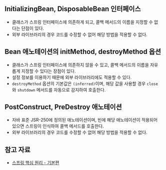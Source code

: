 ## InitializingBean, DisposableBean 인터페이스

- 클래스가 스프링 인터페이스에 의존하게 되고, 콜백 메서드의 이름을 지정할 수 없다는 단점이 있다.
- 외부 라이브러리의 경우 코드를 수정할 수 없어 해당 방법을 적용할 수 없다.

## Bean 애노테이션의 initMethod, destroyMethod 옵션

- 클래스가 스프링 인터페이스에 의존하지 않을 수 있고, 콜백 메서드의 이름을 자유롭게 지정할 수 있다는 장점이 있다.
- 설정 정보를 이용하기 때문에 외부 라이브러리에도 적용할 수 있다.
- `destroyMethod` 옵션의 기본값은 `(inferred)`이며, 해당 값을 사용할 경우 `close`와 `shutdown` 메서드를 자동으로 감지하여 호출한다.

## PostConstruct, PreDestroy 애노테이션

- 자바 표준 JSR-250에 정의된 애노테이션이며, 빈에 해당 애노테이션이 적용되어 있으면 스프링이 인식하여 콜백 메서드를 호출한다.
- 외부 라이브러리의 경우 코드를 수정할 수 없어 해당 방법을 적용할 수 없다.

## 참고 자료

- [스프링 핵심 원리 - 기본편](https://www.inflearn.com/course/%EC%8A%A4%ED%94%84%EB%A7%81-%ED%95%B5%EC%8B%AC-%EC%9B%90%EB%A6%AC-%EA%B8%B0%EB%B3%B8%ED%8E%B8)